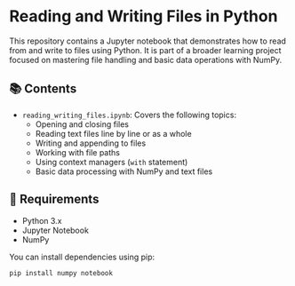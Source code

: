 # Reading and Writing Files in Python

This repository contains a Jupyter notebook that demonstrates how to read from and write to files using Python. It is part of a broader learning project focused on mastering file handling and basic data operations with NumPy.

## 📚 Contents

- `reading_writing_files.ipynb`: Covers the following topics:
  - Opening and closing files
  - Reading text files line by line or as a whole
  - Writing and appending to files
  - Working with file paths
  - Using context managers (`with` statement)
  - Basic data processing with NumPy and text files

## 🔧 Requirements

- Python 3.x
- Jupyter Notebook
- NumPy

You can install dependencies using pip:

```bash
pip install numpy notebook
